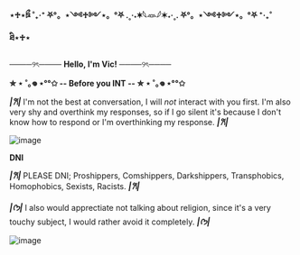 ****⋆♱⋆ཋྀ ˚₊‧⁺ ⛧°。⋆༺♱༻⋆。°⛧ .˳·˖✶𓆩𓁺𓆪✶˖·˳. ⛧°。⋆༺♱༻⋆。°⛧ ⁺‧₊˚ ཐི⋆♱⋆****

────୨ৎ──── ****Hello, I'm Vic!**** ────୨ৎ────

****✮ ⋆ ˚｡𖦹 ⋆°°✩ -- Before you INT -- ✮ ⋆ ˚｡𖦹 ⋆°°✩****

***|𐙚|*** I'm not the best at conversation, I will *not* interact with you first. I'm also very shy and overthink my responses, so if I go silent it's because I don't know how to respond or I'm overthinking my response. ***|𐙚|***

![image](https://github.com/user-attachments/assets/04f8bb57-e7c1-4f18-9990-126821c33f5e)

****DNI****

***|𐙚|*** PLEASE DNI; Proshippers, Comshippers, Darkshippers, Transphobics, Homophobics, Sexists, Racists. ***|𐙚|***

***|ᡣ𐭩|*** I also would apprectiate not talking about religion, since it's a very touchy subject, I would rather avoid it completely. ***|ᡣ𐭩|***

![image](https://github.com/user-attachments/assets/b25f170b-db0f-40c0-8f2f-d40b2fbc943a)

<!---
ptvvic/ptvvic is a ✨ special ✨ repository because its `README.md` (this file) appears on your GitHub profile.
You can click the Preview link to take a look at your changes.
--->
